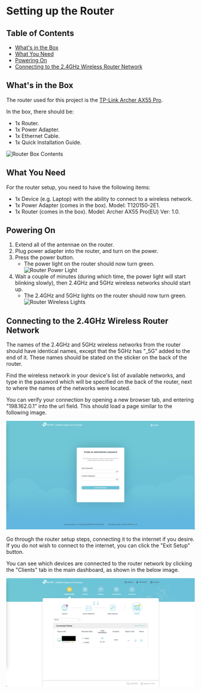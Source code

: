 # Setting up the Router
## Table of Contents
- [What's in the Box](#whats-in-the-box)
- [What You Need](#what-you-need)
- [Powering On](#powering-on)
- [Connecting to the 2.4GHz Wireless Router Network](#connecting-to-the-24ghz-wireless-router-network)

## What's in the Box
The router used for this project is the [TP-Link Archer AX55 Pro](https://www.tp-link.com/au/home-networking/wifi-router/archer-ax55-pro/).

In the box, there should be:
- 1x Router.
- 1x Power Adapter.
- 1x Ethernet Cable.
- 1x Quick Installation Guide.

![Router Box Contents](imgs/Router-Box-Contents.png)

## What You Need
For the router setup, you need to have the following items:
- 1x Device (e.g. Laptop) with the ability to connect to a wireless network.
- 1x Power Adapter (comes in the box). Model: T120150-2E1.
- 1x Router (comes in the box). Model: Archer AX55 Pro(EU) Ver: 1.0.

## Powering On
1. Extend all of the antennae on the router.
2. Plug power adapter into the router, and turn on the power.
3. Press the power button.
    - The power light on the router should now turn green.
    ![Router Power Light](imgs/Router-Lights-Power.png)
4. Wait a couple of minutes (during which time, the power light will start blinking slowly), then 2.4GHz and 5GHz wireless networks should start up.
    - The 2.4GHz and 5GHz lights on the router should now turn green.
    ![Router Wireless Lights](imgs/Router-Lights-Wireless.png)

## Connecting to the 2.4GHz Wireless Router Network
The names of the 2.4GHz and 5GHz wireless networks from the router should have identical names, except that the 5GHz has "_5G" added to the end of it. These names should be stated on the sticker on the back of the router.

Find the wireless network in your device's list of available networks, and type in the password which will be specified on the back of the router, next to where the names of the networks were located.

You can verify your connection by opening a new browser tab, and entering "198.162.0.1" into the url field. This should load a page similar to the following image.

![Router Setup Page](imgs/Router-Setup-Page.png)

Go through the router setup steps, connecting it to the internet if you desire. If you do not wish to connect to the internet, you can click the "Exit Setup" button.

You can see which devices are connected to the router network by clicking the "Clients" tab in the main dashboard, as shown in the below image.

![Router Clients List](imgs/Router-Clients.png)